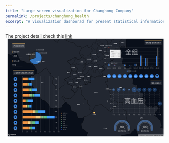 ```yaml
---
title: "Large screen visualization for Changhong Company"
permalink: /projects/changhong_health
excerpt: "A visualization dashborad for present statistical information in large screen.<img src='/images/changhong_teaser.png width='600px''>"
---
```


The project detail check this [link](https://github.com/HongyuJiang/changhong_healthcare)
<img src='/images/changhong_teaser.png'>